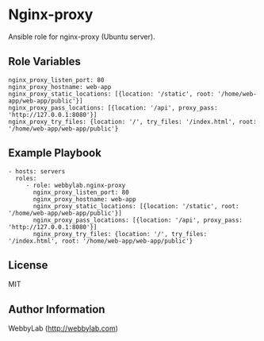 Nginx-proxy
=========

Ansible role for nginx-proxy (Ubuntu server).

Role Variables
--------------

    nginx_proxy_listen_port: 80
    nginx_proxy_hostname: web-app
    nginx_proxy_static_locations: [{location: '/static', root: '/home/web-app/web-app/public'}]
    nginx_proxy_pass_locations: [{location: '/api', proxy_pass: 'http://127.0.0.1:8080'}]
    nginx_proxy_try_files: {location: '/', try_files: '/index.html', root: '/home/web-app/web-app/public'}

Example Playbook
----------------

    - hosts: servers
      roles:
         - role: webbylab.nginx-proxy
           nginx_proxy_listen_port: 80
           nginx_proxy_hostname: web-app
           nginx_proxy_static_locations: [{location: '/static', root: '/home/web-app/web-app/public'}]
           nginx_proxy_pass_locations: [{location: '/api', proxy_pass: 'http://127.0.0.1:8080'}]
           nginx_proxy_try_files: {location: '/', try_files: '/index.html', root: '/home/web-app/web-app/public'}

License
-------

MIT

Author Information
------------------

WebbyLab (http://webbylab.com)
